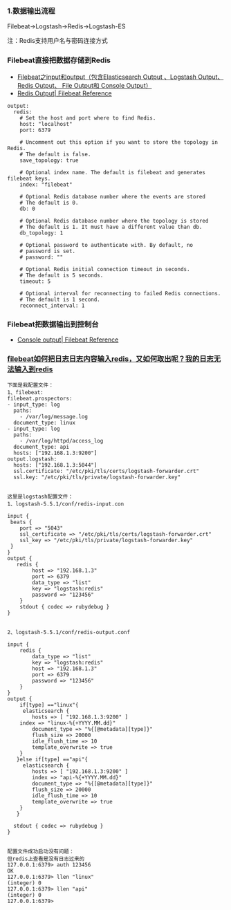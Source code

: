 ### 1.数据输出流程
Filebeat->Logstash->Redis->Logstash-ES

注：Redis支持用户名与密码连接方式

### Filebeat直接把数据存储到Redis

- [Filebeat之input和output（包含Elasticsearch Output 、Logstash Output、 Redis Output、 File Output和 Console Output）](https://www.cnblogs.com/zlslch/p/6623106.html)
- [Redis Output| Filebeat Reference](https://www.elastic.co/guide/en/beats/filebeat/1.3/redis-output.html)

```
output:
  redis:
    # Set the host and port where to find Redis.
    host: "localhost"
    port: 6379

    # Uncomment out this option if you want to store the topology in Redis.
    # The default is false.
    save_topology: true

    # Optional index name. The default is filebeat and generates filebeat keys.
    index: "filebeat"

    # Optional Redis database number where the events are stored
    # The default is 0.
    db: 0

    # Optional Redis database number where the topology is stored
    # The default is 1. It must have a different value than db.
    db_topology: 1

    # Optional password to authenticate with. By default, no
    # password is set.
    # password: ""

    # Optional Redis initial connection timeout in seconds.
    # The default is 5 seconds.
    timeout: 5

    # Optional interval for reconnecting to failed Redis connections.
    # The default is 1 second.
    reconnect_interval: 1
```

### Filebeat把数据输出到控制台

- [Console output| Filebeat Reference ](https://www.elastic.co/guide/en/beats/filebeat/1.3/console-output.html#console-output)

### [filebeat如何把日志日志内容输入redis，又如何取出呢？我的日志无法输入到redis](https://elasticsearch.cn/question/2169)

```
下面是我配置文件：
1、filebeat:
filebeat.prospectors:
- input_type: log
  paths:
    - /var/log/message.log
  document_type: linux
- input_type: log
  paths:
    - /var/log/httpd/access_log 
  document_type: api
  hosts: ["192.168.1.3:9200"]
output.logstash:
  hosts: ["192.168.1.3:5044"]
  ssl.certificate: "/etc/pki/tls/certs/logstash-forwarder.crt"
  ssl.key: "/etc/pki/tls/private/logstash-forwarder.key"
 
 
这里是logstash配置文件：
1、logstash-5.5.1/conf/redis-input.con
 
input {
 beats {
    port => "5043"
    ssl_certificate => "/etc/pki/tls/certs/logstash-forwarder.crt"
    ssl_key => "/etc/pki/tls/private/logstash-forwarder.key"
 }
}
output {
   redis {
        host => "192.168.1.3"
        port => 6379
        data_type => "list"
        key => "logstash:redis"
        password => "123456"
    }
    stdout { codec => rubydebug }
}
 
 
2、logstash-5.5.1/conf/redis-output.conf
 
input {
    redis {
        data_type => "list"
        key => "logstash:redis"
        host => "192.168.1.3"
        port => 6379
        password => "123456"
    }
}
output {
    if[type] =="linux"{
     elasticsearch {
        hosts => [ "192.168.1.3:9200" ]
    index => "linux-%{+YYYY.MM.dd}"
        document_type => "%{[@metadata][type]}"
        flush_size => 20000
        idle_flush_time => 10
        template_overwrite => true
    }
   }else if[type] =="api"{
     elasticsearch {
        hosts => [ "192.168.1.3:9200" ]
        index => "api-%{+YYYY.MM.dd}"
        document_type => "%{[@metadata][type]}"
        flush_size => 20000
        idle_flush_time => 10
        template_overwrite => true
    }
   }
    
  stdout { codec => rubydebug }
}
 
 
配置文件成功启动没有问题：
但redis上查看是没有日志过来的
127.0.0.1:6379> auth 123456
OK
127.0.0.1:6379> llen "linux"
(integer) 0
127.0.0.1:6379> llen "api"
(integer) 0
127.0.0.1:6379> 
```
